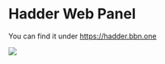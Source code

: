 # Hadder Web Panel

You can find it under https://hadder.bbn.one

<a href="https://discord.gg/nPwjaJk"><img src="https://discord.com/api/guilds/757966278936756345/embed.png"/></a>

